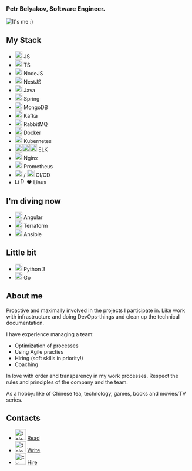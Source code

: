 ### Petr Belyakov, Software Engineer.

![It's me :)](https://pabelyakov.github.io/img/logo.png)

## **My Stack**
- <img src='https://pabelyakov.github.io/icons/js.svg' alt='JS' height='20'> JS
- <img src='https://pabelyakov.github.io/icons/ts.svg' alt='TS' height='20'> TS
- <img src='https://pabelyakov.github.io/icons/nodejs.svg' alt='NodeJS' height='20'> NodeJS
- <img src='https://pabelyakov.github.io/icons/nestjs.svg' alt='NestJS' height='20'> NestJS
- <img src='https://pabelyakov.github.io/icons/java.svg' alt='Java' height='20'> Java 
- <img src='https://pabelyakov.github.io/icons/springio.svg' alt='Spring' height='20'> Spring 
- <img src='https://pabelyakov.github.io/icons/mongodb.svg' alt='MongoDB' height='20'> MongoDB
- <img src='https://pabelyakov.github.io/icons/kafka.svg' alt='Kafka' height='20'> Kafka 
- <img src='https://pabelyakov.github.io/icons/rmq.svg' alt='rmq' height='20'> RabbitMQ
- <img src='https://pabelyakov.github.io/icons/docker.svg' alt='Docker' height='20'> Docker 
- <img src='https://pabelyakov.github.io/icons/kubernetes-icon.svg' alt='Kubernetes' height='20'> Kubernetes
- <img src='https://pabelyakov.github.io/icons/elastic.svg' alt='Elasticsearch' height='20'><img src='https://pabelyakov.github.io/icons/logstash.svg' alt='Logstash' height='20'><img src='https://pabelyakov.github.io/icons/kibana.svg' alt='Kibana' height='20'> ELK
- <img src='https://pabelyakov.github.io/icons/nginx.svg' alt='Nginx' height='20'> Nginx
- <img src='https://pabelyakov.github.io/icons/prometheusio.svg' alt='Prometheus' height='20'> Prometheus
- <img src='https://pabelyakov.github.io/icons/gitlab.svg' alt='Gitlab' height='20'> / <img src='https://pabelyakov.github.io/icons/jenkins.svg' alt='Jenkins' height='20'> CI/CD
- <img src='https://pabelyakov.github.io/icons/linux.svg' alt='Linux' height='15'><img src='https://pabelyakov.github.io/icons/debian.svg' alt='Debian' height='17'>❤️ Linux

## **I'm diving now**
- <img src='https://pabelyakov.github.io/icons/angular.svg' alt='Angular' height='20'> Angular
- <img src='https://pabelyakov.github.io/icons/terraform.png' alt='Terraform' height='20'> Terraform
- <img src='https://pabelyakov.github.io/icons/ansible' alt='Ansible' height='20'> Ansible

## **Little bit**
- <img src='https://pabelyakov.github.io/icons/python.svg' alt='Python' height='20'> Python 3
- <img src='https://pabelyakov.github.io/icons/go.svg' alt='Go' height='20'> Go

## **About me**

Proactive and maximally involved in the projects I participate in.
Like work with infrastructure and doing DevOps-things and clean up the technical documentation.

I have experience managing a team:
- Optimization of processes
- Using Agile practies
- Hiring (soft skills in priority!)
- Coaching

In love with order and transparency in my work processes.
Respect the rules and principles of the company and the team.

As a hobby: like of Chinese tea, technology, games, books and movies/TV series.

## **Contacts**
- [<img src='https://pabelyakov.github.io/icons/telegram_channel.svg' alt='telegram_channel' height='30'>](https://t.me/fear_in_conf) [Read](https://t.me/fear_in_conf "My telegram channel")
- [<img src='https://pabelyakov.github.io/icons/telegram.svg' alt='telegram' height='30'>](http://t.me/pabelyakov) [Write](https://t.me/pabelyakov "My telegram")
- [<img src='https://pabelyakov.github.io/icons/cv.svg' alt='cv' height='30'>](https://hh.ru/resume/bc4eeca7ff0c764aa10039ed1f71744a514f45) [Hire](https://hh.ru/resume/bc4eeca7ff0c764aa10039ed1f71744a514f45 "My CV")
